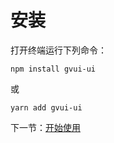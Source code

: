 # 安装


打开终端运行下列命令：

```
npm install gvui-ui
```

或

```
yarn add gvui-ui
```

  
下一节：[开始使用](#/doc/get-started)
  